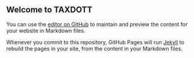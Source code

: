 ## Welcome to TAXDOTT

You can use the [editor on GitHub](https://github.com/NIYASNICHU/TAXDOTT/edit/main/README.md) to maintain and preview the content for your website in Markdown files.

Whenever you commit to this repository, GitHub Pages will run [Jekyll](https://jekyllrb.com/) to rebuild the pages in your site, from the content in your Markdown files.


